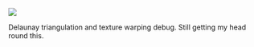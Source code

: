 ![](https://db-feed.s3.amazonaws.com/legacy/gif-2021-06-26_10-39-28-1624718516.gif)

Delaunay triangulation and texture warping debug. Still getting my head round this. 
